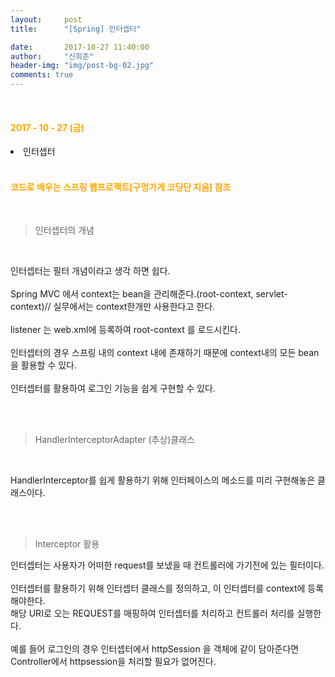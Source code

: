 ```yaml
---
layout:     post
title:      "[Spring] 인터셉터"

date:       2017-10-27 11:40:00
author:     "신희준"
header-img: "img/post-bg-02.jpg"
comments: true
---
```


<meta name="description" content="Spring스프링 애너테이션 Annotation정리 @Autowired,@Qualifier,@Resource,@Component,@PostConstruct,@Aspect
,@AOP,@POINTCUT,@AROUND,@ADVICE,@RequestMapping,@REPOSITORY,@SERVICE,@COMPONENT
">

<br>
<H4 style ="font-weight:bold; color : orange">2017 - 10 - 27 (금)</H4>
<li>인터셉터</li>

<br>
<H4 style ="font-weight:bold; color:orange;">코드로 배우는 스프링 웹프로젝트[구멍가게 코딩단 지음] 참조</H4>
<br>


>인터셉터의 개념

<br>
<p style = "font-size:14px">
인터셉터는 필터 개념이라고 생각 하면 쉽다.
<br><br>
Spring MVC 에서 context는 bean을 관리해준다.(root-context, servlet-context)// 실무에서는 context한개만 사용한다고 한다.
<br><br>
listener 는 web.xml에 등록하여 root-context 를 로드시킨다.
<br><br>
인터셉터의 경우 스프링 내의 context 내에 존재하기 때문에 context내의 모든 bean을 활용할 수 있다.
<br><br>
인터셉터를 활용하여 로그인 기능을 쉽게 구현할 수 있다.
</p>
<br><br>

>HandlerInterceptorAdapter (추상)클래스


<br>

<p style = "font-size:14px">
HandlerInterceptor를 쉽게 활용하기 위해 인터페이스의 메소드를 미리 구현해놓은 클래스이다.
</p>
<br><br>

>Interceptor 활용

<p style = "font-size:14px">
인터셉터는 사용자가 어떠한 request를 보냈을 때 컨트롤러에 가기전에 있는 필터이다.
<br>
<br>
인터셉터를 활용하기 위해 인터셉터 클래스를 정의하고, 이 인터셉터를 context에 등록해야한다. <br>해당 URI로 오는 REQUEST를 매핑하여 인터셉터를 처리하고 컨트롤러 처리를 실행한다.
<br><br>
예를 들어 로그인의 경우 인터셉터에서 httpSession 을 객체에 같이 담아준다면 Controller에서 httpsession을 처리할 필요가 없어진다.
</p>
<br><br>

